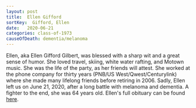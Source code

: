 ```yaml
---
layout: post
title:  Ellen Gifford
sortKey:  Gifford, Ellen
date:   2020-06-21
categories: class-of-1973
causeOfDeath: dementia/melanoma
---
```

Ellen, aka Ellen Gifford Gilbert, was blessed with a sharp wit and a great sense of humor. She loved travel, skiing, white water rafting, and Motown music. She was the life of the party, as her friends will attest. She worked at the phone company for thirty years (PNB/US West/Qwest/Centurylink) where she made many lifelong friends before retiring in 2006. Sadly, Ellen left us on June 21, 2020, after a long battle with melanoma and dementia. A fighter to the end, she was 64 years old. Ellen's full obituary can be found [here](https://tinyurl.com/y6v77fom).
